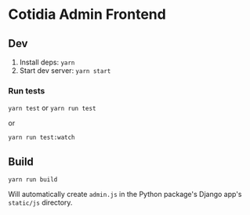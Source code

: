 # Cotidia Admin Frontend

## Dev

1. Install deps: `yarn`
2. Start dev server: `yarn start`

### Run tests

`yarn test` or `yarn run test`

or

`yarn run test:watch`

## Build

`yarn run build`

Will automatically create `admin.js` in the Python package's Django app's `static/js`
directory.
